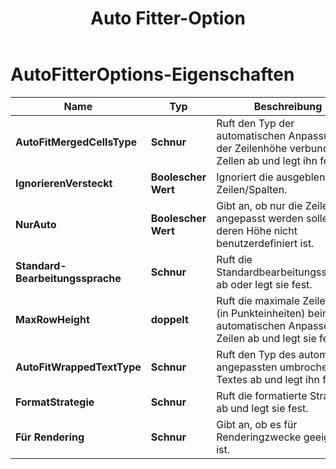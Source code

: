﻿---
title: Auto Fitter-Option
second_title: Aspose.Cells Cloud Documen
linktitle: Auto Fitter-Option
type: docs
url: /de/auto-fitter-options/
keywords: Auto Fitter Options
description: Aspose.Cells Cloud REST API unterstützt die Konvertierung von Excel-Dateien in verschiedene Dateiformate. SDK unterstützt verschiedene Entwicklungssprachen. Dazu gehören Android, C#, Go, Java, NodeJS, Perl, PHP, Python, Ruby und Swift
weight: 79
kwords: Excel, Office Cloud, REST API, Tabellenkalkulation, PDF, CSV, Json, Markdown, Speicheroptionen
---
# AutoFitterOptions-Eigenschaften

Name | Typ | Beschreibung | Hinweise
------------ | ------------- | ------------- | -------------
**AutoFitMergedCellsType** | **Schnur** | Ruft den Typ der automatischen Anpassung der Zeilenhöhe verbundener Zellen ab und legt ihn fest. |
**IgnorierenVersteckt** | **Boolescher Wert** | Ignoriert die ausgeblendeten Zeilen/Spalten. |
**NurAuto** | **Boolescher Wert** | Gibt an, ob nur die Zeilen angepasst werden sollen, deren Höhe nicht benutzerdefiniert ist. |
**Standard-Bearbeitungssprache** | **Schnur** | Ruft die Standardbearbeitungssprache ab oder legt sie fest. |
**MaxRowHeight** | **doppelt** | Ruft die maximale Zeilenhöhe (in Punkteinheiten) beim automatischen Anpassen von Zeilen ab und legt sie fest. |
**AutoFitWrappedTextType** | **Schnur** | Ruft den Typ des automatisch angepassten umbrochenen Textes ab und legt ihn fest. |
**FormatStrategie** | **Schnur** | Ruft die formatierte Strategie ab und legt sie fest. |
**Für Rendering** | **Schnur** | Gibt an, ob es für Renderingzwecke geeignet ist. |
